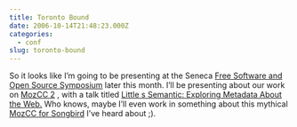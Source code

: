 ```yaml
---
title: Toronto Bound
date: 2006-10-14T21:48:23.000Z
categories:
  - conf
slug: toronto-bound
---
```

So it looks like I’m going to be presenting at the Seneca [Free Software and Open Source Symposium][1]  later this month. I’ll be presenting about our work on [MozCC 2][2] , with a talk titled [Little s Semantic: Exploring Metadata About the Web.][3]  Who knows, maybe I’ll even work in something about this mythical [MozCC for Songbird][4]  I’ve heard about ;).



 [1]: http://cs.senecac.on.ca/fsoss/2006/
 [2]: http://wiki.creativecommons.org/MozCC
 [3]: http://cs.senecac.on.ca/fsoss/2006/presentations/nathan-yergler.htm
 [4]: http://gondwanaland.com/mlog/2006/10/14/play-the-web/
